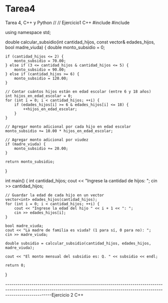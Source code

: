 # Tarea4
Tarea 4, C++ y Python 
//
//
Ejercicio1 C++
#include <iostream>
#include <vector>

using namespace std;

double calcular_subsidio(int cantidad_hijos, const vector<int>& edades_hijos, bool madre_viuda) {
    double monto_subsidio = 0;

    if (cantidad_hijos <= 2) {
        monto_subsidio = 70.00;
    } else if (3 <= cantidad_hijos & cantidad_hijos <= 5) {
        monto_subsidio = 90.00;
    } else if (cantidad_hijos >= 6) {
        monto_subsidio = 120.00;
    }

    // Contar cuántos hijos están en edad escolar (entre 6 y 18 años)
    int hijos_en_edad_escolar = 0;
    for (int i = 0; i < cantidad_hijos; ++i) {
        if (edades_hijos[i] >= 6 & edades_hijos[i] <= 18) {
            ++hijos_en_edad_escolar;
        }
    }

    // Agregar monto adicional por cada hijo en edad escolar
    monto_subsidio += 10.00 * hijos_en_edad_escolar;

    // Agregar monto adicional por viudez
    if (madre_viuda) {
        monto_subsidio += 20.00;
    }

    return monto_subsidio;
}

int main() {
    int cantidad_hijos;
    cout << "Ingrese la cantidad de hijos: ";
    cin >> cantidad_hijos;

    // Guardar la edad de cada hijo en un vector
    vector<int> edades_hijos(cantidad_hijos);
    for (int i = 0; i < cantidad_hijos; ++i) {
        cout << "Ingrese la edad del hijo " << i + 1 << ": ";
        cin >> edades_hijos[i];
    }

    bool madre_viuda;
    cout << "La madre de familia es viuda? (1 para sí, 0 para no): ";
    cin >> madre_viuda;

    double subsidio = calcular_subsidio(cantidad_hijos, edades_hijos, madre_viuda);

    cout << "El monto mensual del subsidio es: Q. " << subsidio << endl;

    return 0;
}

-----------------------------------------------------------------------------------------------------------------------------------------------------------------------------------Ejercicio 2 C++
